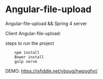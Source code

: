 # Angular-file-upload
Angular-file-upload &amp;&amp; Spring 4 server

Client Angular-file-upload:

steps to run the project

        npm install
        Bower install
        gulp serve
        
DEMO:
    https://jsfiddle.net/yboug/hwpogfvr/
